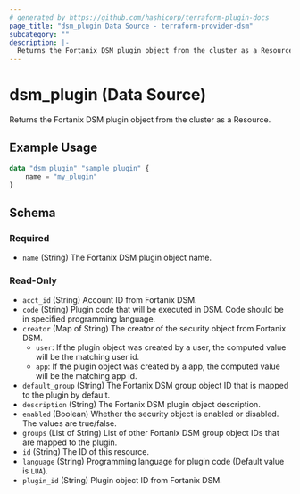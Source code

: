 ```yaml
---
# generated by https://github.com/hashicorp/terraform-plugin-docs
page_title: "dsm_plugin Data Source - terraform-provider-dsm"
subcategory: ""
description: |-
  Returns the Fortanix DSM plugin object from the cluster as a Resource.
---
```


# dsm_plugin (Data Source)

Returns the Fortanix DSM plugin object from the cluster as a Resource.

## Example Usage

```terraform
data "dsm_plugin" "sample_plugin" {
    name = "my_plugin"
}
```

<!-- schema generated by tfplugindocs -->
## Schema

### Required

- `name` (String) The Fortanix DSM plugin object name.

### Read-Only

- `acct_id` (String) Account ID from Fortanix DSM.
- `code` (String) Plugin code that will be executed in DSM. Code should be in specified programming language.
- `creator` (Map of String) The creator of the security object from Fortanix DSM.
   * `user`: If the plugin object was created by a user, the computed value will be the matching user id.
   * `app`: If the plugin object was created by a app, the computed value will be the matching app id.
- `default_group` (String) The Fortanix DSM group object ID that is mapped to the plugin by default.
- `description` (String) The Fortanix DSM plugin object description.
- `enabled` (Boolean) Whether the security object is enabled or disabled. The values are true/false.
- `groups` (List of String) List of other Fortanix DSM group object IDs that are mapped to the plugin.
- `id` (String) The ID of this resource.
- `language` (String) Programming language for plugin code (Default value is `LUA`).
- `plugin_id` (String) Plugin object ID from Fortanix DSM.
